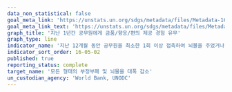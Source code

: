 ```yaml
---
data_non_statistical: false
goal_meta_link: 'https://unstats.un.org/sdgs/metadata/files/Metadata-16-05-02.pdf'
goal_meta_link_text: 'https://unstats.un.org/sdgs/metadata/files/Metadata-16-05-02.pdf'
graph_title: '지난 1년간 공무원에게 금품/향응/편의 제공 경험 유무'
graph_type: line
indicator_name: '지난 12개월 동안 공무원을 최소한 1회 이상 접촉하여 뇌물을 주었거나 공무원으로부터 뇌물을 요구받았던 기업의 비율'
indicator_sort_order: 16-05-02
published: true
reporting_status: complete
target_name: '모든 형태의 부정부패 및 뇌물을 대폭 감소'
un_custodian_agency: 'World Bank, UNODC'
---
```

